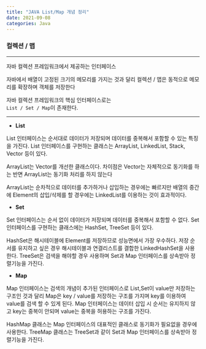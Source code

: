 ```yaml
---
title: "JAVA List/Map 개념 정리"
date: 2021-09-08
categories: Java
---
```

### 컬렉션 / 맵

---

자바 컬렉션 프레임워크에서 제공하는 인터페이스

자바에서 배열이 고정된 크기의 메모리를 가지는 것과 달리
컬렉션 / 맵은 동적으로 메모리를 확장하며 객체를 저장한다

자바 컬렉션 프레임워크의 핵심 인터페이스로는  
`List / Set / Map`이 존재한다.

---

* __List__

List 인터페이스는 순서대로 데이터가 저장되며 데이터를 중복해서 포함할 수 있는 특징을 가진다.
List 인터페이스를 구현하는 클래스는 ArrayList, LinkedList, Stack, Vector 등이 있다.

ArrayList는 Vector를 개선한 클래스이다.
차이점은 Vector는 자체적으로 동기화를 하는 반면 ArrayList는 동기화 처리를 하지 않는다

ArrayList는 순차적으로 데이터를 추가하거나 삽입하는 경우에는 빠르지만
배열의 중간에 Element의 삽입/삭제를 할 경우에는 LinkedList를 이용하는 것이 효과적이다.

* __Set__

Set 인터페이스는 순서 없이 데이터가 저장되며 데이터를 중복해서 포함할 수 없다.
Set 인터페이스를 구현하는 클래스에는 HashSet, TreeSet 등이 있다.

HashSet은 해시테이블에 Element를 저장하므로 성능면에서 가장 우수하다.
저장 순서를 유지하고 싶은 경우 해시테이블과 연결리스트를 결합한 LinkedHashSet을 사용한다.
TreeSet은 검색을 해야할 경우 사용하며 Set과 Map 인터페이스를 상속받아 정렬기능을 가진다.

* __Map__

Map 인터페이스는 검색의 개념이 추가된 인터페이스로 List,Set이 value만 저장하는 구조인 것과 달리
Map은 key / value를 저장하는 구조를 가지며 key를 이용하여 value를 검색 할 수 있게 된다.
Map 인터페이스는 데이터 삽입 시 순서는 유지하지 않고 key는 중복이 안되며 value는 중복을 허용하는 구조를 가진다.

HashMap 클래스는 Map 인터페이스의 대표적인 클래스로 동기화가 필요없을 경우에 사용한다.
TreeMap 클래스는 TreeSet과 같이 Set과 Map 인터페이스를 상속받아 정렬기능을 가진다.
